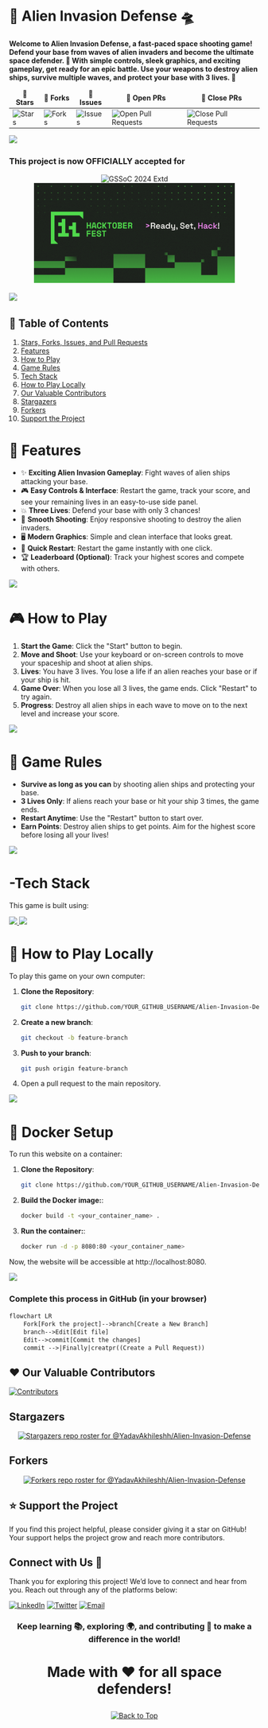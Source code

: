 # 🚀 **Alien Invasion Defense 🛸**

**Welcome to Alien Invasion Defense, a fast-paced space shooting game! Defend your base from waves of alien invaders and become the ultimate space defender. 🌌 With simple controls, sleek graphics, and exciting gameplay, get ready for an epic battle. Use your weapons to destroy alien ships, survive multiple waves, and protect your base with 3 lives. 👾**

<table align="center">
    <thead align="center">
        <tr border: 2px;>
            <td><b>🌟 Stars</b></td>
            <td><b>🍴 Forks</b></td>
            <td><b>🐛 Issues</b></td>
            <td><b>🔔 Open PRs</b></td>
            <td><b>🔕 Close PRs</b></td>
        </tr>
     </thead>
    <tbody>
         <tr>
            <td><img alt="Stars" src="https://img.shields.io/github/stars/YadavAkhileshh/Alien-Invasion-Defense?style=flat&logo=github"/></td>
             <td><img alt="Forks" src="https://img.shields.io/github/forks/YadavAkhileshh/Alien-Invasion-Defense?style=flat&logo=github"/></td>
            <td><img alt="Issues" src="https://img.shields.io/github/issues/YadavAkhileshh/Alien-Invasion-Defense?style=flat&logo=github"/></td>
            <td><img alt="Open Pull Requests" src="https://img.shields.io/github/issues-pr/YadavAkhileshh/Alien-Invasion-Defense?style=flat&logo=github"/></td>
           <td><img alt="Close Pull Requests" src="https://img.shields.io/github/issues-pr-closed/YadavAkhileshh/Alien-Invasion-Defense?style=flat&color=critical&logo=github"/></td>
        </tr>
    </tbody>
</table>
<img src="https://user-images.githubusercontent.com/74038190/212284100-561aa473-3905-4a80-b561-0d28506553ee.gif" width="900">

### This project is now OFFICIALLY accepted for

<div align="center">
  <img src="https://github.com/apu52/METAVERSE/assets/114172928/e79eb6de-81b1-4ffb-b6ed-f018bb977e88" alt="GSSoC 2024 Extd" width="80%">
</div>

<div align="center">
  <img src="https://github.com/neeru24/Connect_icons/blob/main/hacktober.png" alt="Hacktober fest 2024" width="80%">
</div>

<br>

<!--Line-->
<img src="https://user-images.githubusercontent.com/74038190/212284100-561aa473-3905-4a80-b561-0d28506553ee.gif" width="900">

## 📑 Table of Contents
1. [Stars, Forks, Issues, and Pull Requests](#-stars-forks-issues-and-pull-requests)
2. [Features](#-features)
3. [How to Play](#-how-to-play)
4. [Game Rules](#-game-rules)
5. [Tech Stack](#-tech-stack)
6. [How to Play Locally](#-how-to-play-locally)
7. [Our Valuable Contributors](#️-our-valuable-contributors)
8. [Stargazers](#stargazers)
9. [Forkers](#forkers)
10. [Support the Project](#️-support-the-project)

# 🌟 Features
- ✨ **Exciting Alien Invasion Gameplay**: Fight waves of alien ships attacking your base.
- 🎮 **Easy Controls & Interface**: Restart the game, track your score, and see your remaining lives in an easy-to-use side panel.
- 💥 **Three Lives**: Defend your base with only 3 chances!
- 🚀 **Smooth Shooting**: Enjoy responsive shooting to destroy the alien invaders.
- 🖥️ **Modern Graphics**: Simple and clean interface that looks great.
- 🔄 **Quick Restart**: Restart the game instantly with one click.
- 🏆 **Leaderboard (Optional)**: Track your highest scores and compete with others.

<img src="https://user-images.githubusercontent.com/74038190/212284100-561aa473-3905-4a80-b561-0d28506553ee.gif" width="900">

# 🎮 How to Play
1. **Start the Game**: Click the "Start" button to begin.
2. **Move and Shoot**: Use your keyboard or on-screen controls to move your spaceship and shoot at alien ships.
3. **Lives**: You have 3 lives. You lose a life if an alien reaches your base or if your ship is hit.
4. **Game Over**: When you lose all 3 lives, the game ends. Click "Restart" to try again.
5. **Progress**: Destroy all alien ships in each wave to move on to the next level and increase your score.

<img src="https://user-images.githubusercontent.com/74038190/212284100-561aa473-3905-4a80-b561-0d28506553ee.gif" width="900">

# 📜 Game Rules
- **Survive as long as you can** by shooting alien ships and protecting your base.
- **3 Lives Only**: If aliens reach your base or hit your ship 3 times, the game ends.
- **Restart Anytime**: Use the "Restart" button to start over.
- **Earn Points**: Destroy alien ships to get points. Aim for the highest score before losing all your lives!

<img src="https://user-images.githubusercontent.com/74038190/212284100-561aa473-3905-4a80-b561-0d28506553ee.gif" width="900">

# -Tech Stack
This game is built using:

<a href="https://skillicons.dev">
    <img margin="8px" src="https://skillicons.dev/icons?i=html,css,js" />
</a>

<img src="https://user-images.githubusercontent.com/74038190/212284100-561aa473-3905-4a80-b561-0d28506553ee.gif" width="900">

# 🚀 How to Play Locally
To play this game on your own computer:

1. **Clone the Repository**:
   ```bash
   git clone https://github.com/YOUR_GITHUB_USERNAME/Alien-Invasion-Defense.git

2. **Create a new branch**:
   ```bash
   git checkout -b feature-branch

3. **Push to your branch**:
   ```bash
   git push origin feature-branch

4. Open a pull request to the main repository.

<img src="https://user-images.githubusercontent.com/74038190/212284100-561aa473-3905-4a80-b561-0d28506553ee.gif" width="900">

# 🐳 Docker Setup 
To run this website on a container:

1. **Clone the Repository**:
   ```bash
   git clone https://github.com/YOUR_GITHUB_USERNAME/Alien-Invasion-Defense.git
2. **Build the Docker image:**:
   ```bash
   docker build -t <your_container_name> .
3. **Run the container:**:
   ```bash
   docker run -d -p 8080:80 <your_container_name>
Now, the website will be accessible at http://localhost:8080.

<img src="https://user-images.githubusercontent.com/74038190/212284100-561aa473-3905-4a80-b561-0d28506553ee.gif" width="900">


###  Complete this process in GitHub (in your browser)

```mermaid
flowchart LR
    Fork[Fork the project]-->branch[Create a New Branch]
    branch-->Edit[Edit file]
    Edit-->commit[Commit the changes]
    commit -->|Finally|creatpr((Create a Pull Request))
```

## ❤️ Our Valuable Contributors
[![Contributors](https://contrib.rocks/image?repo=YadavAkhileshh/Alien-Invasion-Defense)](https://github.com/YadavAkhileshh/Alien-Invasion-Defense/graphs/contributors)

## Stargazers

<div align='center'>

[![Stargazers repo roster for @YadavAkhileshh/Alien-Invasion-Defense](https://reporoster.com/stars/YadavAkhileshh/Alien-Invasion-Defense)](https://github.com/YadavAkhileshh/Alien-Invasion-Defense/stargazers)

</div>

## Forkers
<div align='center'>

[![Forkers repo roster for @YadavAkhileshh/Alien-Invasion-Defense](https://reporoster.com/forks/YadavAkhileshh/Alien-Invasion-Defense)](https://github.com/YadavAkhileshh/Alien-Invasion-Defense/network/members)

</div>


## ⭐️ Support the Project
If you find this project helpful, please consider giving it a star on GitHub! Your support helps the project grow and reach more contributors.

## Connect with Us 🤝

Thank you for exploring this project! We’d love to connect and hear from you. Reach out through any of the platforms below:

[![LinkedIn](https://img.shields.io/badge/LinkedIn-0077B5?style=for-the-badge&logo=linkedin&logoColor=white)](https://www.linkedin.com/in/yakhilesh/)
[![Twitter](https://img.shields.io/badge/Twitter-1DA1F2?style=for-the-badge&logo=twitter&logoColor=white)](https://x.com/_yakhil)
[![Email](https://img.shields.io/badge/Email-D14836?style=for-the-badge&logo=gmail&logoColor=white)](mailto:yadavakhil2501@gmail.com)

### <p align="center"> Keep learning 📚, exploring 🌍, and contributing 🤝 to make a difference in the world! </p>

# <p align="center">Made with ❤️ for all space defenders!</p>

<div align="center">
    <a href="#top">
        <img src="https://img.shields.io/badge/Back%20to%20Top-000000?style=for-the-badge&logo=github&logoColor=white" alt="Back to Top">
    </a>
</div>
